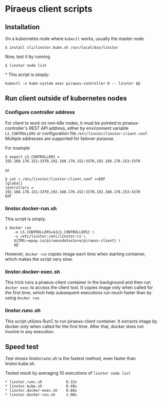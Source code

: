 # Piraeus client scripts
## Installation
On a kubernetes node where `kubectl` works, usually the master node
```
$ install cli/linstor.kube.sh /usr/local/bin/linstor
```
Now, test it by running
```
$ linstor node list
```

\* This script is simply:

```
kubectl -n kube-system exec piraeus-controller-0 -- linstor $@
```

## Run client outside of kubernetes nodes

### Configure controller address

For client to work on non-k8s nodes, it must be pointed to piraeus-controller's REST API address, either by environment variable `LS_CONTROLLERS` or configuration file `/etc/linstor/linstor-client.conf`. Multiple addresses are supported for failover purpose.

For example
```
$ export LS_CONTROLLERS = 192.168.176.151:3370,192.168.176.152:3370,192.168.176.153:3370
```
or
```
$ cat > /etc/linstor/linstor-client.conf <<EOF
[global]
controllers = 192.168.176.151:3370,192.168.176.152:3370,192.168.176.153:3370
EOF
```

### linstor.docker-run.sh

This script is simply:
```
$ docker run
    -e LS_CONTROLLERS=${LS_CONTROLLERS} \
    -v /etc/linstor:/etc/linstor:ro \
    ${IMG:=quay.io/piraeusdatastore/piraeus-client} \
    $@
```
However, `docker run` copies image each time when starting container, which makes the script very slow.

### linstor.docker-exec.sh

This trick runs a piraeus-client container in the background and then run `docker exec` to access the client tool. It copies image only when called for the first time, which help subsequent executions run much faster than by using `docker run`.

### linstor.runc.sh

This script utilizes RunC to run piraeus-client container. It extracts image by docker only when called for the first time. After that, docker does not involve in any execution.

## Speed test

Test shows linstor.runc.sh is the fastest method, even faster than linstor.kube.sh.

Tested result by averaging 10 executions of `linstor node list`
```
* linstor.runc.sh           0.32s
* linstor.kube.sh           0.49s
* linstor.docker-exec.sh    0.66s
* linstor.docker-run.sh     1.98s
```
